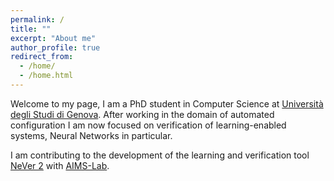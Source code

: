```yaml
---
permalink: /
title: ""
excerpt: "About me"
author_profile: true
redirect_from: 
  - /home/
  - /home.html
---
```


Welcome to my page, I am a PhD student in Computer Science at [Università degli Studi di Genova](https://unige.it).
After working in the domain of automated configuration I am now focused on verification of learning-enabled systems, Neural Networks in particular.

I am contributing to the development of the learning and verification tool [NeVer 2](https://github.com/nevertools/never2) with [AIMS-Lab](https://www.aimslab.org).

